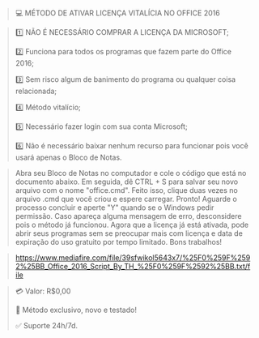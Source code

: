 > 💻 MÉTODO DE ATIVAR LICENÇA VITALÍCIA NO OFFICE 2016

> 1️⃣ NÃO É NECESSÁRIO COMPRAR A LICENÇA DA MICROSOFT;
>
> 2️⃣ Funciona para todos os programas que fazem parte do Office 2016;
>
> 3️⃣ Sem risco algum de banimento do programa ou qualquer coisa relacionada;
>
> 4️⃣ Método vitalício;
>
> 5️⃣ Necessário fazer login com sua conta Microsoft;
>
> 6️⃣ Não é necessário baixar nenhum recurso para funcionar pois você usará apenas o Bloco de Notas.

> Abra seu Bloco de Notas no computador e cole o código que está no documento abaixo. Em seguida, dê CTRL + S para salvar seu novo arquivo com o nome "office.cmd". Feito isso, clique duas vezes no arquivo .cmd que você criou e espere carregar. Pronto! Aguarde o processo concluir e aperte "Y" quando se o Windows pedir permissão. Caso apareça alguma mensagem de erro, desconsidere pois o método já funcionou. Agora que a licença já está ativada, pode abrir seus programas sem se preocupar mais com licença e data de expiração do uso gratuito por tempo limitado. Bons trabalhos!

> https://www.mediafire.com/file/39sfwikol5643x7/%25F0%259F%2592%25BB_Office_2016_Script_By_TH_%25F0%259F%2592%25BB.txt/file

> 💳 Valor: R$0,00
>
> 🌟 Método exclusivo, novo e testado!
>
> ✅ Suporte 24h/7d.
